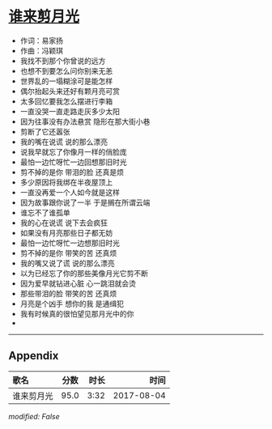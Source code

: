 # [谁来剪月光](https://music.163.com/song?id=493283125)

* 作词：易家扬
* 作曲：冯颖琪
* 我找不到那个你曾说的远方
* 也想不到要怎么问你别来无恙
* 世界乱的一塌糊涂可是能怎样
* 偶尔抬起头来还好有颗月亮可赏
* 太多回忆要我怎么摆进行李箱
* 一直没哭一直走路走灰多少太阳
* 因为往事没有办法悬赏 隐形在那大街小巷
* 剪断了它还嚣张
* 我的嘴在说谎 说的那么漂亮
* 说我早就忘了你像月一样的俏脸庞
* 最怕一边忙呀忙一边回想那旧时光
* 剪不掉的是你 带泪的脸 还真是烦
* 多少原因将我绑在半夜屋顶上
* 一直没再爱一个人如今就是这样
* 因为故事跟你说了一半 于是搁在所谓云端
* 谁忘不了谁孤单
* 我的心在说谎 说下去会疯狂
* 如果没有月亮那些日子都无妨
* 最怕一边忙呀忙一边想那旧时光
* 剪不掉的是你 带笑的苦 还真烦
* 我的嘴又说了谎 说的那么漂亮
* 以为已经忘了你的那些美像月光它剪不断
* 因为爱早就钻进心脏 心一跳泪就会烫
* 那些带泪的脸 带笑的苦 还真烦
* 月亮是个凶手 想你的我 是通缉犯
* 我有时候真的很怕望见那月光中的你
* 


---

## Appendix

|歌名|分数|时长|时间|
|:---|:---:|---:|---:|
|谁来剪月光|95.0|3:32|2017-08-04

*modified: False*